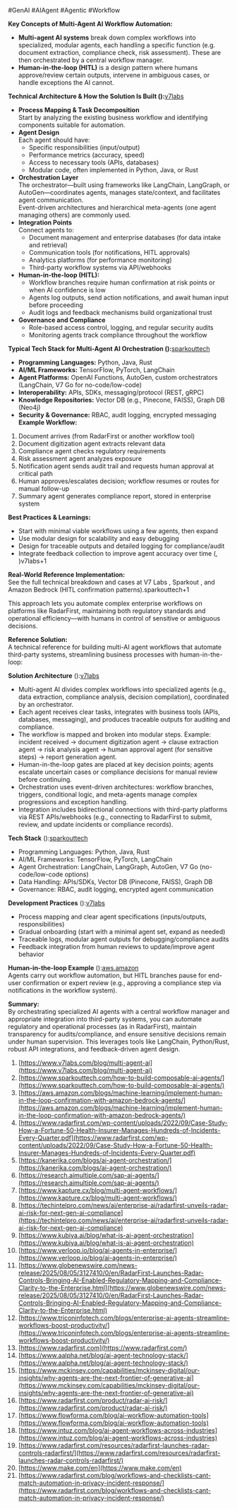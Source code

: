 #GenAI #AIAgent #Agentic #Workflow


**Key Concepts of Multi-Agent AI Workflow Automation:**

- **Multi-agent AI systems** break down complex workflows into specialized, modular agents, each handling a specific function (e.g. document extraction, compliance check, risk assessment). These are then orchestrated by a central workflow manager.
- **Human-in-the-loop (HITL)** is a design pattern where humans approve/review certain outputs, intervene in ambiguous cases, or handle exceptions the AI cannot.


**Technical Architecture & How the Solution Is Built ():**[v7labs](https://www.v7labs.com/blog/multi-agent-ai)​
- **Process Mapping & Task Decomposition**  
	Start by analyzing the existing business workflow and identifying components suitable for automation.
- **Agent Design**  
    Each agent should have:
    - Specific responsibilities (input/output)   
    - Performance metrics (accuracy, speed)
    - Access to necessary tools (APIs, databases)
    - Modular code, often implemented in Python, Java, or Rust
- **Orchestration Layer**  
    The orchestrator—built using frameworks like LangChain, LangGraph, or AutoGen—coordinates agents, manages state/context, and facilitates agent communication.  
    Event-driven architectures and hierarchical meta-agents (one agent managing others) are commonly used.
- **Integration Points**  
    Connect agents to:
    - Document management and enterprise databases (for data intake and retrieval)
    - Communication tools (for notifications, HITL approvals)
    - Analytics platforms (for performance monitoring)
    - Third-party workflow systems via API/webhooks
- **Human-in-the-loop (HITL):**
    - Workflow branches require human confirmation at risk points or when AI confidence is low
    - Agents log outputs, send action notifications, and await human input before proceeding
    - Audit logs and feedback mechanisms build organizational trust
- **Governance and Compliance**
    - Role-based access control, logging, and regular security audits
    - Monitoring agents track compliance throughout the workflow

**Typical Tech Stack for Multi-Agent AI Orchestration ():**[sparkouttech](https://www.sparkouttech.com/how-to-build-composable-ai-agents/)​
- **Programming Languages:** Python, Java, Rust  
- **AI/ML Frameworks:** TensorFlow, PyTorch, LangChain
- **Agent Platforms:** OpenAI Functions, AutoGen, custom orchestrators (LangChain, V7 Go for no-code/low-code)
- **Interoperability:** APIs, SDKs, messaging/protocol (REST, gRPC)
- **Knowledge Repositories:** Vector DB (e.g., Pinecone, FAISS), Graph DB (Neo4j)
- **Security & Governance:** RBAC, audit logging, encrypted messaging
**Example Workflow:**
1. Document arrives (from RadarFirst or another workflow tool)
2. Document digitization agent extracts relevant data
3. Compliance agent checks regulatory requirements
4. Risk assessment agent analyzes exposure
5. Notification agent sends audit trail and requests human approval at critical path
6. Human approves/escalates decision; workflow resumes or routes for manual follow-up
7. Summary agent generates compliance report, stored in enterprise system

**Best Practices & Learnings:**
- Start with minimal viable workflows using a few agents, then expand   
- Use modular design for scalability and easy debugging
- Design for traceable outputs and detailed logging for compliance/audit
- Integrate feedback collection to improve agent accuracy over time (, )v7labs+1​

**Real-World Reference Implementation:**  
See the full technical breakdown and cases at V7 Labs , Sparkout , and Amazon Bedrock (HITL confirmation patterns).sparkouttech+1​

This approach lets you automate complex enterprise workflows on platforms like RadarFirst, maintaining both regulatory standards and operational efficiency—with humans in control of sensitive or ambiguous decisions.

**Reference Solution:**  
A technical reference for building multi-AI agent workflows that automate third-party systems, streamlining business processes with human-in-the-loop:


**Solution Architecture** ():[v7labs](https://www.v7labs.com/blog/multi-agent-ai)​

- Multi-agent AI divides complex workflows into specialized agents (e.g., data extraction, compliance analysis, decision compilation), coordinated by an orchestrator.    
- Each agent receives clear tasks, integrates with business tools (APIs, databases, messaging), and produces traceable outputs for auditing and compliance.
- The workflow is mapped and broken into modular steps. Example: incident received → document digitization agent → clause extraction agent → risk analysis agent → human approval agent (for sensitive steps) → report generation agent.
- Human-in-the-loop gates are placed at key decision points; agents escalate uncertain cases or compliance decisions for manual review before continuing.
- Orchestration uses event-driven architectures: workflow branches, triggers, conditional logic, and meta-agents manage complex progressions and exception handling.
- Integration includes bidirectional connections with third-party platforms via REST APIs/webhooks (e.g., connecting to RadarFirst to submit, review, and update incidents or compliance records).

**Tech Stack** ():[sparkouttech](https://www.sparkouttech.com/how-to-build-composable-ai-agents/)​
- Programming Languages: Python, Java, Rust
- AI/ML Frameworks: TensorFlow, PyTorch, LangChain
- Agent Orchestration: LangChain, LangGraph, AutoGen, V7 Go (no-code/low-code options)
- Data Handling: APIs/SDKs, Vector DB (Pinecone, FAISS), Graph DB
- Governance: RBAC, audit logging, encrypted agent communication

**Development Practices** ():[v7labs](https://www.v7labs.com/blog/multi-agent-ai)​
- Process mapping and clear agent specifications (inputs/outputs, responsibilities)  
- Gradual onboarding (start with a minimal agent set, expand as needed)
- Traceable logs, modular agent outputs for debugging/compliance audits
- Feedback integration from human reviews to update/improve agent behavior

**Human-in-the-loop Example** ():[aws.amazon](https://aws.amazon.com/blogs/machine-learning/implement-human-in-the-loop-confirmation-with-amazon-bedrock-agents/)​  
Agents carry out workflow automation, but HITL branches pause for end-user confirmation or expert review (e.g., approving a compliance step via notifications in the workflow system).

**Summary:**  
By orchestrating specialized AI agents with a central workflow manager and appropriate integration into third-party systems, you can automate regulatory and operational processes (as in RadarFirst), maintain transparency for audits/compliance, and ensure sensitive decisions remain under human supervision. This leverages tools like LangChain, Python/Rust, robust API integrations, and feedback-driven agent design.

1. [https://www.v7labs.com/blog/multi-agent-ai](https://www.v7labs.com/blog/multi-agent-ai)
2. [https://www.sparkouttech.com/how-to-build-composable-ai-agents/](https://www.sparkouttech.com/how-to-build-composable-ai-agents/)
3. [https://aws.amazon.com/blogs/machine-learning/implement-human-in-the-loop-confirmation-with-amazon-bedrock-agents/](https://aws.amazon.com/blogs/machine-learning/implement-human-in-the-loop-confirmation-with-amazon-bedrock-agents/)
4. [https://www.radarfirst.com/wp-content/uploads/2022/09/Case-Study-How-a-Fortune-50-Health-Insurer-Manages-Hundreds-of-Incidents-Every-Quarter.pdf](https://www.radarfirst.com/wp-content/uploads/2022/09/Case-Study-How-a-Fortune-50-Health-Insurer-Manages-Hundreds-of-Incidents-Every-Quarter.pdf)
5. [https://kanerika.com/blogs/ai-agent-orchestration/](https://kanerika.com/blogs/ai-agent-orchestration/)
6. [https://research.aimultiple.com/sap-ai-agents/](https://research.aimultiple.com/sap-ai-agents/)
7. [https://www.kapture.cx/blog/multi-agent-workflows/](https://www.kapture.cx/blog/multi-agent-workflows/)
8. [https://techintelpro.com/news/ai/enterprise-ai/radarfirst-unveils-radar-ai-risk-for-next-gen-ai-compliance](https://techintelpro.com/news/ai/enterprise-ai/radarfirst-unveils-radar-ai-risk-for-next-gen-ai-compliance)
9. [https://www.kubiya.ai/blog/what-is-ai-agent-orchestration](https://www.kubiya.ai/blog/what-is-ai-agent-orchestration)
10. [https://www.verloop.io/blog/ai-agents-in-enterprise/](https://www.verloop.io/blog/ai-agents-in-enterprise/)
11. [https://www.globenewswire.com/news-release/2025/08/05/3127410/0/en/RadarFirst-Launches-Radar-Controls-Bringing-AI-Enabled-Regulatory-Mapping-and-Compliance-Clarity-to-the-Enterprise.html](https://www.globenewswire.com/news-release/2025/08/05/3127410/0/en/RadarFirst-Launches-Radar-Controls-Bringing-AI-Enabled-Regulatory-Mapping-and-Compliance-Clarity-to-the-Enterprise.html)
12. [https://www.triconinfotech.com/blogs/enterprise-ai-agents-streamline-workflows-boost-productivity/](https://www.triconinfotech.com/blogs/enterprise-ai-agents-streamline-workflows-boost-productivity/)
13. [https://www.radarfirst.com](https://www.radarfirst.com/)
14. [https://www.aalpha.net/blog/ai-agent-technology-stack/](https://www.aalpha.net/blog/ai-agent-technology-stack/)
15. [https://www.mckinsey.com/capabilities/mckinsey-digital/our-insights/why-agents-are-the-next-frontier-of-generative-ai](https://www.mckinsey.com/capabilities/mckinsey-digital/our-insights/why-agents-are-the-next-frontier-of-generative-ai)
16. [https://www.radarfirst.com/product/radar-ai-risk/](https://www.radarfirst.com/product/radar-ai-risk/)
17. [https://www.flowforma.com/blog/ai-workflow-automation-tools](https://www.flowforma.com/blog/ai-workflow-automation-tools)
18. [https://www.intuz.com/blog/ai-agent-workflows-across-industries](https://www.intuz.com/blog/ai-agent-workflows-across-industries)
19. [https://www.radarfirst.com/resources/radarfirst-launches-radar-controls-radarfirst/](https://www.radarfirst.com/resources/radarfirst-launches-radar-controls-radarfirst/)
20. [https://www.make.com/en](https://www.make.com/en)
21. [https://www.radarfirst.com/blog/workflows-and-checklists-cant-match-automation-in-privacy-incident-response/](https://www.radarfirst.com/blog/workflows-and-checklists-cant-match-automation-in-privacy-incident-response/)
